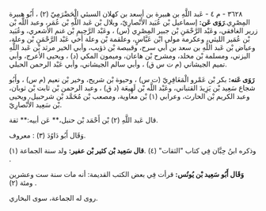 ٣٦٢٨ - م ٤ - عَبد اللَّهِ بن هبيرة بن أسعد بن كهلان السبئي الْحَضْرَمِيّ (٢) ، أَبُو هبيرة المِصْرِي.**رَوَى عَن:** إسماعيل بْن عُبَيد الأَنْصارِيّ، وبلال بْن عَبد اللَّهِ بْن عُمَر، وعبد اللَّه بْن زرير الغافقي، وعَبْد الرَّحْمَنِ بْن جبير المِصْرِي (س) ، وعَبْد الرَّحِيمِ بْن غنم الأشعري، وعُبَيد بْن عُمَير الليثي، وعكرمة مولى ابْن عَبَّاسٍ، وعلقمة بْن وعلة أخي عَبْد الرَّحْمَنِ بْن وعلة، وعياض بْن عَبد اللَّهِ بن سعد بن أَبي سرح، وقبيصة بْن ذؤيب، وأبي الخير مرثد بْن عَبد اللَّهِ اليزني، ومسلمة بْن مخلد، ومشرح بْن هاعان، وميمون المكي (د) ، ويحيى الأعرج، وأبي تميم الجيشاني (م ت س ق) ، وأبي سالم الجيشاني، وأبي عَبْد الرحمن الحبلي.

**رَوَى عَنه:** بكر بْن عَمْرو الْمَعَافِرِيّ (ت س) ، وحيوة بْن شريح، وخير بْن نعيم (م س) ، وأَبُو شجاع سَعِيد بْن يَزِيدَ القتباني، وعَبْد اللَّه بْن لَهِيعَة (د ق) ، وعبد الرحمن بْن ثابت بْن ثوبان، وعبد الكريم بْن الحارث، وعرابي (١) بْن معاوية، ومصعب بْن مُحَمَّد بْن شرحبيل، ويحيى بْن سَعِيد الأَنْصارِيّ.

قال عَبد اللَّهِ (٢) بْن أَحْمَد بْن حنبل،** عَن أبيه:** ثقة.

وَقَال أَبُو دَاوُدَ (٣) : معروف.

وذكره ابنُ حِبَّان فِي كتاب "الثقات" (٤) .**قال سَعِيد بْن كثير بْن عفير:** ولد سنة الجماعة (١) .

**وَقَال أَبُو سَعِيد بْن يُونُس:** قرأت فِي بعض الكتب القديمة: أنه مات سنة ست وعشرين ومئة (٢) .

روى له الجماعة، سوى البخاري.
